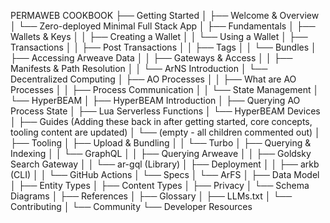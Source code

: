 PERMAWEB COOKBOOK
├── Getting Started
│   ├── Welcome & Overview
│   └── Zero-deployed Minimal Full Stack App
│
├── Fundamentals
│   ├── Wallets & Keys
│   │   ├── Creating a Wallet
│   │   └── Using a Wallet
│   ├── Transactions
│   │   ├── Post Transactions
│   │   ├── Tags
│   │   └── Bundles
│   ├── Accessing Arweave Data
│   │   ├── Gateways & Access
│   │   ├── Manifests & Path Resolution
│   │   └── ArNS Introduction
│   └── Decentralized Computing
│       ├── AO Processes
│       │   ├── What are AO Processes
│       │   ├── Process Communication
│       │   └── State Management
│       └── HyperBEAM
│           ├── HyperBEAM Introduction
│           ├── Querying AO Process State
│           ├── Lua Serverless Functions
│           └── HyperBEAM Devices
│
├── Guides (Adding these back in after getting started, core concepts, tooling content are updated)
│   └── (empty - all children commented out)
│
├── Tooling
│   ├── Upload & Bundling
│   │   └── Turbo
│   ├── Querying & Indexing
│   │   └── GraphQL
│   │       ├── Querying Arweave
│   │       ├── Goldsky Search Gateway
│   │       └── ar-gql (Library)
│   ├── Deployment
│   │   ├── arkb (CLI)
│   │   └── GitHub Actions
│   └── Specs
│       └── ArFS
│           ├── Data Model
│           ├── Entity Types
│           ├── Content Types
│           ├── Privacy
│           └── Schema Diagrams
│
├── References
│   ├── Glossary
│   ├── LLMs.txt
│   └── Contributing
│
└── Community
    └── Developer Resources
